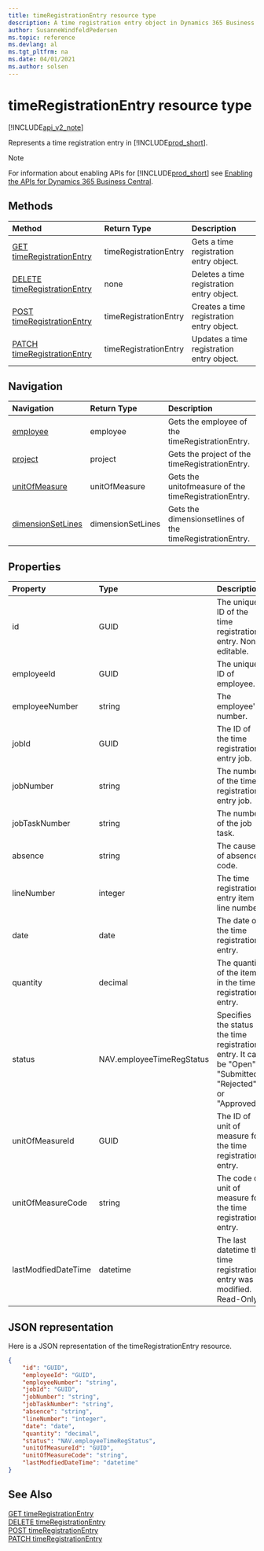 ```yaml
---
title: timeRegistrationEntry resource type  
description: A time registration entry object in Dynamics 365 Business Central.
author: SusanneWindfeldPedersen
ms.topic: reference
ms.devlang: al
ms.tgt_pltfrm: na
ms.date: 04/01/2021
ms.author: solsen
---
```


# timeRegistrationEntry resource type

[!INCLUDE[api_v2_note](../../../includes/api_v2_note.md)]

<!-- START>DO_NOT_EDIT -->
<!-- IMPORTANT:Do not edit any of the content between here and the END>DO_NOT_EDIT. -->
Represents a time registration entry in [!INCLUDE[prod_short](../../../includes/prod_short.md)].

> [!NOTE]
> For information about enabling APIs for [!INCLUDE[prod_short](../../../includes/prod_short.md)] see [Enabling the APIs for Dynamics 365 Business Central](../enabling-apis-for-dynamics-nav.md).

## Methods

| Method | Return Type|Description |
|:--------------------|:-----------|:-------------------------|
|[GET timeRegistrationEntry](../api/dynamics_timeregistrationentry_get.md)|timeRegistrationEntry|Gets a time registration entry object.|
|[DELETE timeRegistrationEntry](../api/dynamics_timeregistrationentry_delete.md)|none|Deletes a time registration entry object.|
|[POST timeRegistrationEntry](../api/dynamics_timeregistrationentry_create.md)|timeRegistrationEntry|Creates a time registration entry object.|
|[PATCH timeRegistrationEntry](../api/dynamics_timeregistrationentry_update.md)|timeRegistrationEntry|Updates a time registration entry object.|


## Navigation

| Navigation |Return Type| Description |
|:----------|:----------|:-----------------|
|[employee](dynamics_employee.md)|employee |Gets the employee of the timeRegistrationEntry.|
|[project](dynamics_project.md)|project |Gets the project of the timeRegistrationEntry.|
|[unitOfMeasure](dynamics_unitofmeasure.md)|unitOfMeasure |Gets the unitofmeasure of the timeRegistrationEntry.|
|[dimensionSetLines](dynamics_dimensionsetline.md)|dimensionSetLines |Gets the dimensionsetlines of the timeRegistrationEntry.|

## Properties

| Property           | Type   |Description     |
|:-------------------|:-------|:---------------|
|id|GUID|The unique ID of the time registration entry. Non-editable.|
|employeeId|GUID|The unique ID of employee.|
|employeeNumber|string|The employee's number.|
|jobId|GUID|The ID of the time registration entry job.|
|jobNumber|string|The number of the time registration entry job.|
|jobTaskNumber|string|The number of the job task.|
|absence|string|The cause of absence code.|
|lineNumber|integer|The time registration entry item line number.|
|date|date|The date of the time registration entry.|
|quantity|decimal|The quantity of the item in the time registration entry.|
|status|NAV.employeeTimeRegStatus|Specifies the status of the time registration entry. It can be "Open", "Submitted", "Rejected" or "Approved".|
|unitOfMeasureId|GUID|The ID of unit of measure for the time registration entry.|
|unitOfMeasureCode|string|The code of unit of measure for the time registration entry.|
|lastModfiedDateTime|datetime|The last datetime the time registration entry was modified. Read-Only.|

## JSON representation

Here is a JSON representation of the timeRegistrationEntry resource.


```json
{
    "id": "GUID",
    "employeeId": "GUID",
    "employeeNumber": "string",
    "jobId": "GUID",
    "jobNumber": "string",
    "jobTaskNumber": "string",
    "absence": "string",
    "lineNumber": "integer",
    "date": "date",
    "quantity": "decimal",
    "status": "NAV.employeeTimeRegStatus",
    "unitOfMeasureId": "GUID",
    "unitOfMeasureCode": "string",
    "lastModfiedDateTime": "datetime"
}
```
<!-- IMPORTANT: END>DO_NOT_EDIT -->



## See Also
[GET timeRegistrationEntry](../api/dynamics_timeRegistrationEntry_Get.md)  
[DELETE timeRegistrationEntry](../api/dynamics_timeRegistrationEntry_Delete.md)  
[POST timeRegistrationEntry](../api/dynamics_timeRegistrationEntry_Create.md)  
[PATCH timeRegistrationEntry](../api/dynamics_timeRegistrationEntry_Update.md)
